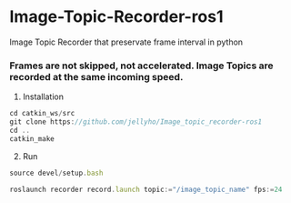 # Image-Topic-Recorder-ros1
Image Topic Recorder that preservate frame interval in python


### Frames are not skipped, not accelerated. Image Topics are recorded at the same incoming speed.

1) Installation
```jsx
cd catkin_ws/src
git clone https://github.com/jellyho/Image_topic_recorder-ros1
cd ..
catkin_make
```

2) Run
```jsx
source devel/setup.bash

roslaunch recorder record.launch topic:="/image_topic_name" fps:=24
```
